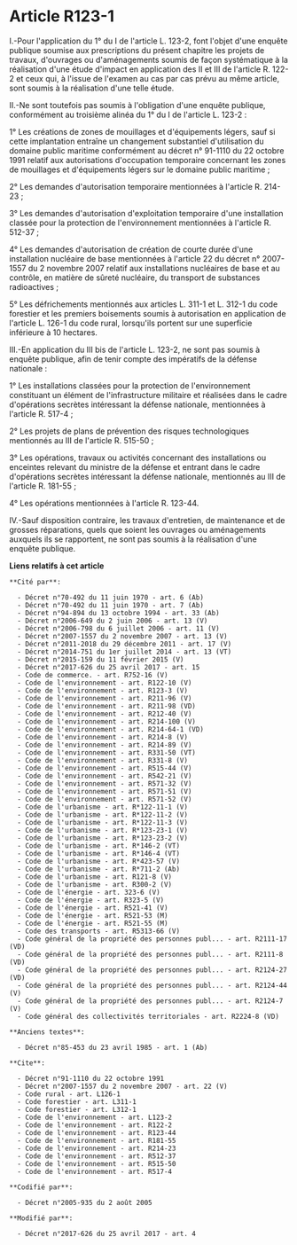 # Article R123-1

I.-Pour l'application du 1° du I de l'article L. 123-2, font l'objet d'une enquête publique soumise aux prescriptions du
présent chapitre les projets de travaux, d'ouvrages ou d'aménagements soumis de façon systématique à la réalisation d'une
étude d'impact en application des II et III de l'article R. 122-2 et ceux qui, à l'issue de l'examen au cas par cas prévu au
même article, sont soumis à la réalisation d'une telle étude.

II.-Ne sont toutefois pas soumis à l'obligation d'une enquête publique, conformément au troisième alinéa du 1° du I de
l'article L. 123-2 :

1° Les créations de zones de mouillages et d'équipements légers, sauf si cette implantation entraîne un changement
substantiel d'utilisation du domaine public maritime conformément au décret n° 91-1110 du 22 octobre 1991 relatif aux
autorisations d'occupation temporaire concernant les zones de mouillages et d'équipements légers sur le domaine public
maritime ;

2° Les demandes d'autorisation temporaire mentionnées à l'article R. 214-23 ;

3° Les demandes d'autorisation d'exploitation temporaire d'une installation classée pour la protection de l'environnement
mentionnées à l'article R. 512-37 ;

4° Les demandes d'autorisation de création de courte durée d'une installation nucléaire de base mentionnées à l'article 22 du
décret n° 2007-1557 du 2 novembre 2007 relatif aux installations nucléaires de base et au contrôle, en matière de sûreté
nucléaire, du transport de substances radioactives ;

5° Les défrichements mentionnés aux articles L. 311-1 et L. 312-1 du code forestier et les premiers boisements soumis à
autorisation en application de l'article L. 126-1 du code rural, lorsqu'ils portent sur une superficie inférieure à 10
hectares.

III.-En application du III bis de l'article L. 123-2, ne sont pas soumis à enquête publique, afin de tenir compte des
impératifs de la défense nationale :

1° Les installations classées pour la protection de l'environnement constituant un élément de l'infrastructure militaire et
réalisées dans le cadre d'opérations secrètes intéressant la défense nationale, mentionnées à l'article R. 517-4 ;

2° Les projets de plans de prévention des risques technologiques mentionnés au III de l'article R. 515-50 ;

3° Les opérations, travaux ou activités concernant des installations ou enceintes relevant du ministre de la défense et
entrant dans le cadre d'opérations secrètes intéressant la défense nationale, mentionnés au III de l'article R. 181-55 ;

4° Les opérations mentionnées à l'article R. 123-44.

IV.-Sauf disposition contraire, les travaux d'entretien, de maintenance et de grosses réparations, quels que soient les
ouvrages ou aménagements auxquels ils se rapportent, ne sont pas soumis à la réalisation d'une enquête publique.

**Liens relatifs à cet article**

	**Cité par**:

	  - Décret n°70-492 du 11 juin 1970 - art. 6 (Ab)
	  - Décret n°70-492 du 11 juin 1970 - art. 7 (Ab)
	  - Décret n°94-894 du 13 octobre 1994 - art. 33 (Ab)
	  - Décret n°2006-649 du 2 juin 2006 - art. 13 (V)
	  - Décret n°2006-798 du 6 juillet 2006 - art. 11 (V)
	  - Décret n°2007-1557 du 2 novembre 2007 - art. 13 (V)
	  - Décret n°2011-2018 du 29 décembre 2011 - art. 17 (V)
	  - Décret n°2014-751 du 1er juillet 2014 - art. 13 (VT)
	  - Décret n°2015-159 du 11 février 2015 (V)
	  - Décret n°2017-626 du 25 avril 2017 - art. 15
	  - Code de commerce. - art. R752-16 (V)
	  - Code de l'environnement - art. R122-10 (V)
	  - Code de l'environnement - art. R123-3 (V)
	  - Code de l'environnement - art. R211-96 (V)
	  - Code de l'environnement - art. R211-98 (VD)
	  - Code de l'environnement - art. R212-40 (V)
	  - Code de l'environnement - art. R214-100 (V)
	  - Code de l'environnement - art. R214-64-1 (VD)
	  - Code de l'environnement - art. R214-8 (V)
	  - Code de l'environnement - art. R214-89 (V)
	  - Code de l'environnement - art. R331-50 (VT)
	  - Code de l'environnement - art. R331-8 (V)
	  - Code de l'environnement - art. R515-44 (V)
	  - Code de l'environnement - art. R542-21 (V)
	  - Code de l'environnement - art. R571-32 (V)
	  - Code de l'environnement - art. R571-51 (V)
	  - Code de l'environnement - art. R571-52 (V)
	  - Code de l'urbanisme - art. R*122-11-1 (V)
	  - Code de l'urbanisme - art. R*122-11-2 (V)
	  - Code de l'urbanisme - art. R*122-11-3 (V)
	  - Code de l'urbanisme - art. R*123-23-1 (V)
	  - Code de l'urbanisme - art. R*123-23-2 (V)
	  - Code de l'urbanisme - art. R*146-2 (VT)
	  - Code de l'urbanisme - art. R*146-4 (VT)
	  - Code de l'urbanisme - art. R*423-57 (V)
	  - Code de l'urbanisme - art. R*711-2 (Ab)
	  - Code de l'urbanisme - art. R121-8 (V)
	  - Code de l'urbanisme - art. R300-2 (V)
	  - Code de l'énergie - art. 323-6 (V)
	  - Code de l'énergie - art. R323-5 (V)
	  - Code de l'énergie - art. R521-41 (V)
	  - Code de l'énergie - art. R521-53 (M)
	  - Code de l'énergie - art. R521-55 (M)
	  - Code des transports - art. R5313-66 (V)
	  - Code général de la propriété des personnes publ... - art. R2111-17 (VD)
	  - Code général de la propriété des personnes publ... - art. R2111-8 (VD)
	  - Code général de la propriété des personnes publ... - art. R2124-27 (VD)
	  - Code général de la propriété des personnes publ... - art. R2124-44 (V)
	  - Code général de la propriété des personnes publ... - art. R2124-7 (V)
	  - Code général des collectivités territoriales - art. R2224-8 (VD)

	**Anciens textes**:

	  - Décret n°85-453 du 23 avril 1985 - art. 1 (Ab)

	**Cite**:

	  - Décret n°91-1110 du 22 octobre 1991
	  - Décret n°2007-1557 du 2 novembre 2007 - art. 22 (V)
	  - Code rural - art. L126-1
	  - Code forestier - art. L311-1
	  - Code forestier - art. L312-1
	  - Code de l'environnement - art. L123-2
	  - Code de l'environnement - art. R122-2
	  - Code de l'environnement - art. R123-44
	  - Code de l'environnement - art. R181-55
	  - Code de l'environnement - art. R214-23
	  - Code de l'environnement - art. R512-37
	  - Code de l'environnement - art. R515-50
	  - Code de l'environnement - art. R517-4

	**Codifié par**:

	  - Décret n°2005-935 du 2 août 2005

	**Modifié par**:

	  - Décret n°2017-626 du 25 avril 2017 - art. 4
